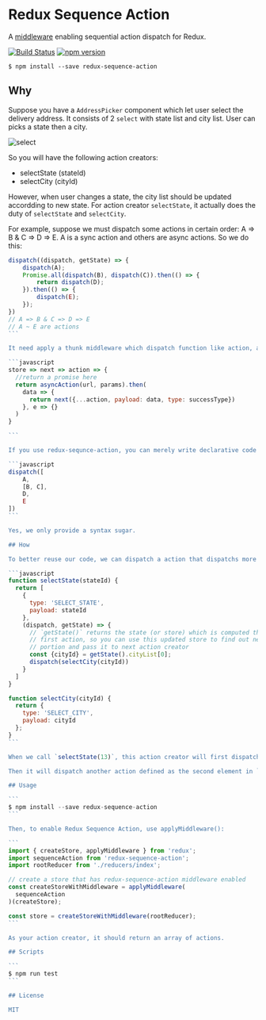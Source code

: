 Redux Sequence Action
==========================

A [middleware](http://rackt.github.io/redux/docs/advanced/Middleware.html) enabling sequential action dispatch for Redux.

[![Build Status](https://travis-ci.org/jasonslyvia/redux-sequence-action.svg)](https://travis-ci.org/jasonslyvia/redux-sequence-action)
[![npm version](https://badge.fury.io/js/redux-sequence-action.svg)](http://badge.fury.io/js/redux-sequence-action)

```
$ npm install --save redux-sequence-action
```

## Why

Suppose you have a `AddressPicker` component which let user select the delivery address. It consists of 2 `select` with state list and city list. User can picks a state then a city.

![select](http://ww2.sinaimg.cn/bmiddle/831e9385gw1ex7w1vkbypj205900rjr7.jpg)

So you will have the following action creators:

 - selectState (stateId)
 - selectCity (cityId)

However, when user changes a state, the city list should be updated accordding to new state. For action creator `selectState`, it actually does the duty of `selectState` and `selectCity`.

For example, suppose we must dispatch some actions in certain order: A => B & C => D => E. A is a sync action and others are async actions. So we do this:

````javascript
dispatch((dispatch, getState) => {
    dispatch(A);
    Promise.all(dispatch(B), dispatch(C)).then(() => {
        return dispatch(D);
    }).then(() => {
        dispatch(E);
    });
})
// A => B & C => D => E
// A ~ E are actions
```

It need apply a thunk middleware which dispatch function like action, and a fetch middleware which is responsible for getting API data and return a promise.

```javascript
store => next => action => {
  //return a promise here
  return asyncAction(url, params).then(
    data => {
      return next({...action, payload: data, type: successType})
    }, e => {}
  )
}

```

If you use redux-sequnce-action, you can merely write declarative code like this:

```javascript
dispatch([
    A,
    [B, C],
    D,
    E
])
```

Yes, we only provide a syntax sugar.

## How

To better reuse our code, we can dispatch a action that dispatchs more action in sequence, looks like this:

```javascript
function selectState(stateId) {
  return [
    {
      type: 'SELECT_STATE',
      payload: stateId
    },
    (dispatch, getState) => {
      // `getState()` returns the state (or store) which is computed through
      // first action, so you can use this updated store to find out needed
      // portion and pass it to next action creator
      const {cityId} = getState().cityList[0];
      dispatch(selectCity(cityId))
    }
  ]
}

function selectCity(cityId) {
  return {
    type: 'SELECT_CITY',
    payload: cityId
  };
}
```

When we call `selectState(13)`, this action creator will first dispatch a `SELECT_STATE` action with payload `13`. Our reducer should update and return the new state (or store).

Then it will dispatch another action defined as the second element in `steps` array. Inside this function, we can get updated store and find out wanted part of the store and pass it to next action.

## Usage

```
$ npm install --save redux-sequence-action
```

Then, to enable Redux Sequence Action, use applyMiddleware():

```
import { createStore, applyMiddleware } from 'redux';
import sequenceAction from 'redux-sequence-action';
import rootReducer from './reducers/index';

// create a store that has redux-sequence-action middleware enabled
const createStoreWithMiddleware = applyMiddleware(
  sequenceAction
)(createStore);

const store = createStoreWithMiddleware(rootReducer);
```

As your action creator, it should return an array of actions.

## Scripts

```
$ npm run test
```

## License

MIT

